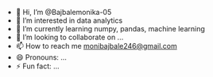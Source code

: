 - 👋 Hi, I’m @Bajbalemonika-05
- 👀 I’m interested in data analytics 
- 🌱 I’m currently learning numpy, pandas, machine learning 
- 💞️ I’m looking to collaborate on ...
- 📫 How to reach me monibajbale246@gmail.com
- 😄 Pronouns: ...
- ⚡ Fun fact: ...

<!---
Bajbalemonika-05/Bajbalemonika-05 is a ✨ special ✨ repository because its `README.md` (this file) appears on your GitHub profile.
You can click the Preview link to take a look at your changes.
--->
